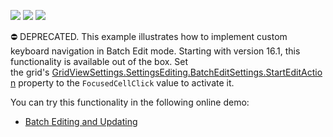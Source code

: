 <!-- default badges list -->
![](https://img.shields.io/endpoint?url=https://codecentral.devexpress.com/api/v1/VersionRange/134060129/16.1.4%2B)
[![](https://img.shields.io/badge/Open_in_DevExpress_Support_Center-FF7200?style=flat-square&logo=DevExpress&logoColor=white)](https://supportcenter.devexpress.com/ticket/details/T350476)
[![](https://img.shields.io/badge/📖_How_to_use_DevExpress_Examples-e9f6fc?style=flat-square)](https://docs.devexpress.com/GeneralInformation/403183)
<!-- default badges end -->
⛔ DEPRECATED. This example illustrates how to implement custom keyboard navigation in Batch Edit mode. Starting with version 16.1, this functionality is available out of the box. Set the grid's <a href="https://docs.devexpress.com/AspNet/DevExpress.Web.GridBatchEditSettings.StartEditAction">GridViewSettings.SettingsEditing.BatchEditSettings.StartEditAction</a> property to the `FocusedCellClick` value to activate it.

You can try this functionality in the following online demo:

- <a href="https://demos.devexpress.com/MVCxGridViewDemos/Editing/BatchEditing">Batch Editing and Updating</a>
